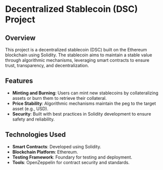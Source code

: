 # Decentralized Stablecoin (DSC) Project  

## Overview  
This project is a decentralized stablecoin (DSC) built on the Ethereum blockchain using Solidity. The stablecoin aims to maintain a stable value through algorithmic mechanisms, leveraging smart contracts to ensure trust, transparency, and decentralization.  

## Features  
- **Minting and Burning**: Users can mint new stablecoins by collateralizing assets or burn them to retrieve their collateral.  
- **Price Stability**: Algorithmic mechanisms maintain the peg to the target asset (e.g., USD).  
- **Security**: Built with best practices in Solidity development to ensure safety and reliability.  

## Technologies Used  
- **Smart Contracts**: Developed using Solidity.  
- **Blockchain Platform**: Ethereum.  
- **Testing Framework**: Foundary for testing and deployment.  
- **Tools**: OpenZeppelin for contract security and standards.  

